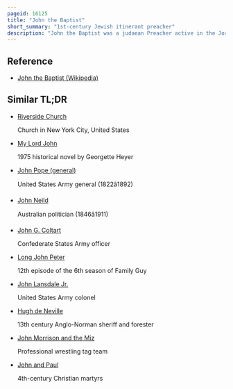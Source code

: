 ```yaml
---
pageid: 16125
title: "John the Baptist"
short_summary: "1st-century Jewish itinerant preacher"
description: "John the Baptist was a judaean Preacher active in the Jordan River Area in the early 1st Century Ad. He is also known as Saint John the Forerunner in Eastern Orthodoxy, John the Immerser in some Baptist Christian Traditions, Saint John by certain Catholic Churches, and Prophet Yahya in Islam. John the Baptist is sometimes alternatively known as John the Baptiser."
---
```


## Reference

- [John the Baptist (Wikipedia)](https://en.wikipedia.org/?curid=16125)

## Similar TL;DR

- [Riverside Church](/tldr/en/riverside-church)

  Church in New York City, United States

- [My Lord John](/tldr/en/my-lord-john)

  1975 historical novel by Georgette Heyer

- [John Pope (general)](/tldr/en/john-pope-general)

  United States Army general (1822â1892)

- [John Neild](/tldr/en/john-neild)

  Australian politician (1846â1911)

- [John G. Coltart](/tldr/en/john-g-coltart)

  Confederate States Army officer

- [Long John Peter](/tldr/en/long-john-peter)

  12th episode of the 6th season of Family Guy

- [John Lansdale Jr.](/tldr/en/john-lansdale-jr)

  United States Army colonel

- [Hugh de Neville](/tldr/en/hugh-de-neville)

  13th century Anglo-Norman sheriff and forester

- [John Morrison and the Miz](/tldr/en/john-morrison-and-the-miz)

  Professional wrestling tag team

- [John and Paul](/tldr/en/john-and-paul)

  4th-century Christian martyrs
